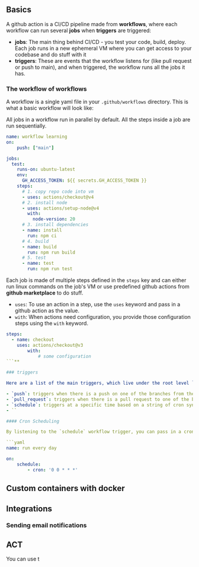 

## Basics

A github action is a CI/CD pipeline made from **workflows**, where each workflow can run several **jobs** when **triggers** are triggered:

- **jobs**: The main thing behind CI/CD - you test your code, build, deploy. Each job runs in a new ephemeral VM where you can get access to your codebase and do stuff with it
- **triggers**: These are events that the workflow listens for (like pull request or push to main), and when triggered, the workflow runs all the jobs it has.

### The workflow of workflows

A workflow is a single yaml file in your `.github/workflows` directory. This is what a basic workflow will look like:

All jobs in a workflow run in parallel by default. All the steps inside a job are run sequentially. 

```yaml
name: workflow learning
on: 
	push: ["main"]

jobs:
  test:
    runs-on: ubuntu-latest
    env:
      GH_ACCESS_TOKEN: ${{ secrets.GH_ACCESS_TOKEN }}
    steps:
	  # 1. copy repo code into vm
      - uses: actions/checkout@v4
      # 2. install node
      - uses: actions/setup-node@v4
        with:
          node-version: 20
	  # 3. install dependencies
      - name: install
	    run: npm ci
	  # 4. build
      - name: build
	    run: npm run build
	  # 5. test
      - name: test
	    run: npm run test
```

Each job is made of multiple steps defined in the `steps` key and can either run linux commands on the job's VM or use predefined github actions from **github marketplace** to do stuff.

- `uses`: To use an action in a step, use the `uses` keyword and pass in a github action as the value.
- `with`: When actions need configuration, you provide those configuration steps using the `with` keyword.

```yaml
steps: 
  - name: checkout
    uses: actions/checkout@v3
		with: 
			# some configuration
```**

### triggers

Here are a list of the main triggers, which live under the root level `on` key:

- `push`: triggers when there is a push on one of the branches from the given array of branches
- `pull_request`: triggers when there is a pull request to one of the branches from the given array of branches
- `schedule`: triggers at a specific time based on a string of cron syntax
- ``

#### Cron Scheduling

By listening to the `schedule` workflow trigger, you can pass in a cron event so that your github action runs jobs repeatedly based on a schedule.

```yaml
name: run every day

on:
	schedule: 
		- cron: '0 0 * * *'
```

## Custom containers with docker

## Integrations

### Sending email notifications

## ACT

You can use t